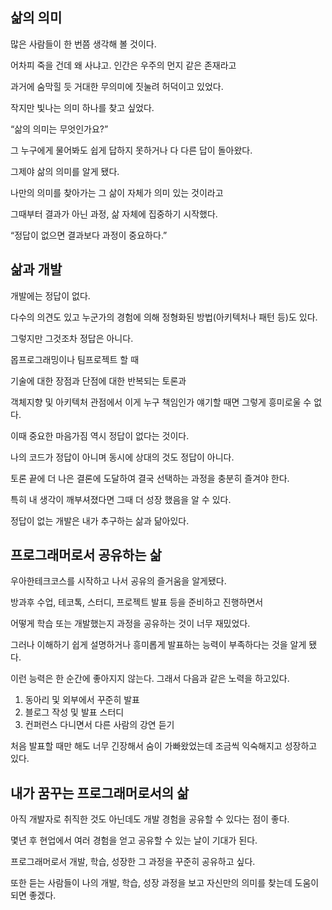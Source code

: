 ## 삶의 의미

많은 사람들이 한 번쯤 생각해 볼 것이다.

어차피 죽을 건데 왜 사냐고. 인간은 우주의 먼지 같은 존재라고

과거에 숨막힐 듯 거대한 무의미에 짓눌려 허덕이고 있었다.

작지만 빛나는 의미 하나를 찾고 싶었다.

“삶의 의미는 무엇인가요?”

그 누구에게 물어봐도 쉽게 답하지 못하거나 다 다른 답이 돌아왔다.

그제야 삶의 의미를 알게 됐다.

나만의 의미를 찾아가는 그 삶이 자체가 의미 있는 것이라고

그때부터 결과가 아닌 과정, 삶 자체에 집중하기 시작했다.

“정답이 없으면 결과보다 과정이 중요하다.”

## 삶과 개발

개발에는 정답이 없다.

다수의 의견도 있고 누군가의 경험에 의해 정형화된 방법(아키텍처나 패턴 등)도 있다.

그렇지만 그것조차 정답은 아니다.

몹프로그래밍이나 팀프로젝트 할 때

기술에 대한 장점과 단점에 대한 반복되는 토론과

객체지향 및 아키텍처 관점에서 이게 누구 책임인가 얘기할 때면 그렇게 흥미로울 수 없다.

이때 중요한 마음가짐 역시 정답이 없다는 것이다.

나의 코드가 정답이 아니며 동시에 상대의 것도 정답이 아니다.

토론 끝에 더 나은 결론에 도달하여 결국 선택하는 과정을 충분히 즐겨야 한다.

특히 내 생각이 깨부셔졌다면 그때 더 성장 했음을 알 수 있다.

정답이 없는 개발은 내가 추구하는 삶과 닮아있다.

## 프로그래머로서 공유하는 삶

우아한테크코스를 시작하고 나서 공유의 즐거움을 알게됐다.

방과후 수업, 테코톡, 스터디, 프로젝트 발표 등을 준비하고 진행하면서

어떻게 학습 또는 개발했는지 과정을 공유하는 것이 너무 재밌었다.

그러나 이해하기 쉽게 설명하거나 흥미롭게 발표하는 능력이 부족하다는 것을 알게 됐다.

이런 능력은 한 순간에 좋아지지 않는다. 그래서 다음과 같은 노력을 하고있다.

1. 동아리 및 외부에서 꾸준히 발표
2. 블로그 작성 및 발표 스터디
3. 컨퍼런스 다니면서 다른 사람의 강연 듣기

처음 발표할 때만 해도 너무 긴장해서 숨이 가빠왔었는데 조금씩 익숙해지고 성장하고 있다.

## 내가 꿈꾸는 프로그래머로서의 삶

아직 개발자로 취직한 것도 아닌데도 개발 경험을 공유할 수 있다는 점이 좋다.

몇년 후 현업에서 여러 경험을 얻고 공유할 수 있는 날이 기대가 된다.

프로그래머로서 개발, 학습, 성장한 그 과정을 꾸준히 공유하고 싶다.

또한 듣는 사람들이 나의 개발, 학습, 성장 과정을 보고 자신만의 의미를 찾는데 도움이 되면 좋겠다.
